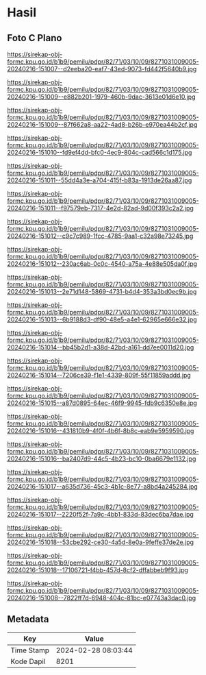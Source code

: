 # Hasil

## Foto C Plano

https://sirekap-obj-formc.kpu.go.id/b1b9/pemilu/pdpr/82/71/03/10/09/8271031009005-20240216-151007--d2eeba20-eaf7-43ed-9073-fd442f5640b9.jpg

https://sirekap-obj-formc.kpu.go.id/b1b9/pemilu/pdpr/82/71/03/10/09/8271031009005-20240216-151009--e882b201-1979-460b-9dac-3613e01d6e10.jpg

https://sirekap-obj-formc.kpu.go.id/b1b9/pemilu/pdpr/82/71/03/10/09/8271031009005-20240216-151009--87f662a8-aa22-4ad8-b26b-e970ea44b2cf.jpg

https://sirekap-obj-formc.kpu.go.id/b1b9/pemilu/pdpr/82/71/03/10/09/8271031009005-20240216-151010--fd9ef4dd-bfc0-4ec9-804c-cad566c1d175.jpg

https://sirekap-obj-formc.kpu.go.id/b1b9/pemilu/pdpr/82/71/03/10/09/8271031009005-20240216-151011--55dd4a3e-a704-415f-b83a-1913de26aa87.jpg

https://sirekap-obj-formc.kpu.go.id/b1b9/pemilu/pdpr/82/71/03/10/09/8271031009005-20240216-151011--f97579eb-7317-4e2d-82ad-9d00f393c2a2.jpg

https://sirekap-obj-formc.kpu.go.id/b1b9/pemilu/pdpr/82/71/03/10/09/8271031009005-20240216-151012--c9c7c989-1fcc-4785-9aa1-c32a98e73245.jpg

https://sirekap-obj-formc.kpu.go.id/b1b9/pemilu/pdpr/82/71/03/10/09/8271031009005-20240216-151012--230ac6ab-0c0c-4540-a75a-4e88e505da0f.jpg

https://sirekap-obj-formc.kpu.go.id/b1b9/pemilu/pdpr/82/71/03/10/09/8271031009005-20240216-151013--2e71d148-5869-4731-b4d4-353a3bd0ec9b.jpg

https://sirekap-obj-formc.kpu.go.id/b1b9/pemilu/pdpr/82/71/03/10/09/8271031009005-20240216-151013--6b9188d3-df90-48e5-a4e1-62965e666e32.jpg

https://sirekap-obj-formc.kpu.go.id/b1b9/pemilu/pdpr/82/71/03/10/09/8271031009005-20240216-151014--bb45b2d1-a38d-42bd-a161-dd7ee0011d20.jpg

https://sirekap-obj-formc.kpu.go.id/b1b9/pemilu/pdpr/82/71/03/10/09/8271031009005-20240216-151014--7206ce39-f1e1-4339-809f-55f11859addd.jpg

https://sirekap-obj-formc.kpu.go.id/b1b9/pemilu/pdpr/82/71/03/10/09/8271031009005-20240216-151015--a87d0895-64ec-46f9-9945-fdb9c6350e8e.jpg

https://sirekap-obj-formc.kpu.go.id/b1b9/pemilu/pdpr/82/71/03/10/09/8271031009005-20240216-151016--431810b9-4f0f-4b6f-8b8c-eab9e5959590.jpg

https://sirekap-obj-formc.kpu.go.id/b1b9/pemilu/pdpr/82/71/03/10/09/8271031009005-20240216-151016--ba2407d9-44c5-4b23-bc10-0ba6679e1132.jpg

https://sirekap-obj-formc.kpu.go.id/b1b9/pemilu/pdpr/82/71/03/10/09/8271031009005-20240216-151017--a635d736-45c3-4b1c-8e77-a8bd4a245284.jpg

https://sirekap-obj-formc.kpu.go.id/b1b9/pemilu/pdpr/82/71/03/10/09/8271031009005-20240216-151017--2220f52f-7a9c-4bb1-833d-83dec6ba7dae.jpg

https://sirekap-obj-formc.kpu.go.id/b1b9/pemilu/pdpr/82/71/03/10/09/8271031009005-20240216-151018--53cbe292-ce30-4a5d-8e0a-9feffe37de2e.jpg

https://sirekap-obj-formc.kpu.go.id/b1b9/pemilu/pdpr/82/71/03/10/09/8271031009005-20240216-151018--17106721-f4bb-457d-8cf2-dffabbeb9f93.jpg

https://sirekap-obj-formc.kpu.go.id/b1b9/pemilu/pdpr/82/71/03/10/09/8271031009005-20240216-151008--7822ff7d-6948-404c-81bc-e07743a3dac0.jpg


## Metadata

| Key        | Value               |
| ---------- | ------------------- |
| Time Stamp | 2024-02-28 08:03:44 |
| Kode Dapil | 8201                |



